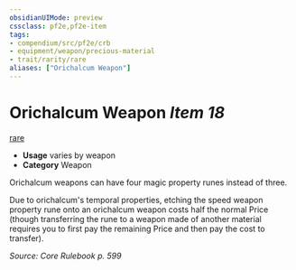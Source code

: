 ```yaml
---
obsidianUIMode: preview
cssclass: pf2e,pf2e-item
tags:
- compendium/src/pf2e/crb
- equipment/weapon/precious-material 
- trait/rarity/rare
aliases: ["Orichalcum Weapon"]
---
```

# Orichalcum Weapon *Item 18*  
[rare](rare.md)  

- **Usage** varies by weapon
- **Category** Weapon

Orichalcum weapons can have four magic property runes instead of three.

Due to orichalcum's temporal properties, etching the speed weapon property rune onto an orichalcum weapon costs half the normal Price (though transferring the rune to a weapon made of another material requires you to first pay the remaining Price and then pay the cost to transfer).

*Source: Core Rulebook p. 599*